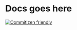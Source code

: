 # Docs goes here

[![Commitizen friendly](https://img.shields.io/badge/commitizen-friendly-brightgreen.svg)](http://commitizen.github.io/cz-cli/)
